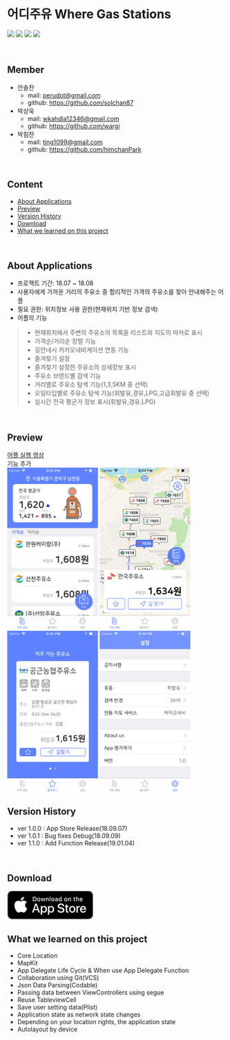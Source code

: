 # 어디주유 Where Gas Stations
<p align="left">
<img src="https://img.shields.io/badge/swift-4.2-blue.svg" />
<img src="https://img.shields.io/badge/xcode-10.1-green.svg" />
<img src="https://img.shields.io/badge/ios-12.1-yellow.svg" />
<img src="https://img.shields.io/badge/licence-MIT-lightgrey.svg" /> 
</p>
<br>

## Member

- 안솔찬
    - mail: perudot@gmail.com  
    - github: https://github.com/solchan87
- 박상욱
    - mail: wkahdla12346@gmail.com 
    - github: https://github.com/wargi
- 박힘찬
    - mail: ting1099@gmail.com 
    - github: https://github.com/himchanPark

<br>

## Content

- [About Applications](#about-applications)
- [Preview](#preview)
- [Version History](#version-history)
- [Download](#download)
- [What we learned on this project](#what-we-learned-on-this-project)

<br>

## About Applications

- 프로젝트 기간: 18.07 ~ 18.08
- 사용자에게 가까운 거리의 주유소 중 합리적인 가격의 주유소를 찾아 안내해주는 어플
- 필요 권한: 위치정보 사용 권한(현재위치 기반 정보 검색)
- 어플의 기능
>- 현재위치에서 주변의 주유소의 목록을 리스트와 지도의 마커로 표시
>- 가격순/거리순 정렬 기능
>- 길안내시 카카오네비게이션 연동 기능
>- 즐겨찾기 설정
>- 즐겨찾기 설정한 주유소의 상세정보 표시
>- 주유소 브랜드별 검색 기능
>- 거리별로 주유소 탐색 기능(1,3,5KM 중 선택)
>- 오일타입별로 주유소 탐색 기능(휘발유,경유,LPG,고급휘발유 중 선택)
>- 실시간 전국 평균가 정보 표시(휘발유,경유,LPG)

<br>

## Preview
<p align="left">
<a href="https://vimeo.com/288497922"> 어플 실행 영상 </a> <br>기능 추가<br>

<img src="IntroduceImage/screenList.png" width="210" />
<img src="IntroduceImage/screenMap.png" width="210" />
<img src="IntroduceImage/screenFavorite.png" width="210" />
<img src="IntroduceImage/screenSetting.png" width="210" />
</p>

## Version History

- ver 1.0.0 : App Store Release(18.09.07)
- ver 1.0.1 : Bug fixes Debug(18.09.09)
- ver 1.1.0 : Add Function Release(19.01.04)

<br>

## Download
<a href="https://itunes.apple.com/kr/app/%EC%96%B4%EB%94%94%EC%A3%BC%EC%9C%A0/id1435350344?mt=8"> ![Available](IntroduceImage/Download_on_the_App_Store_Badge_US-UK_blk.png)
</a>
<br>

## What we learned on this project

- Core Location
- MapKit
- App Delegate Life Cycle & When use App Delegate Function
- Collaboration using Git(VCS)
- Json Data Parsing(Codable)
- Passing data between ViewControllers using segue
- Reuse TableviewCell
- Save user setting data(Plist)
- Application state as network state changes
- Depending on your location rights, the application state
- Autolayout by device

<br>
